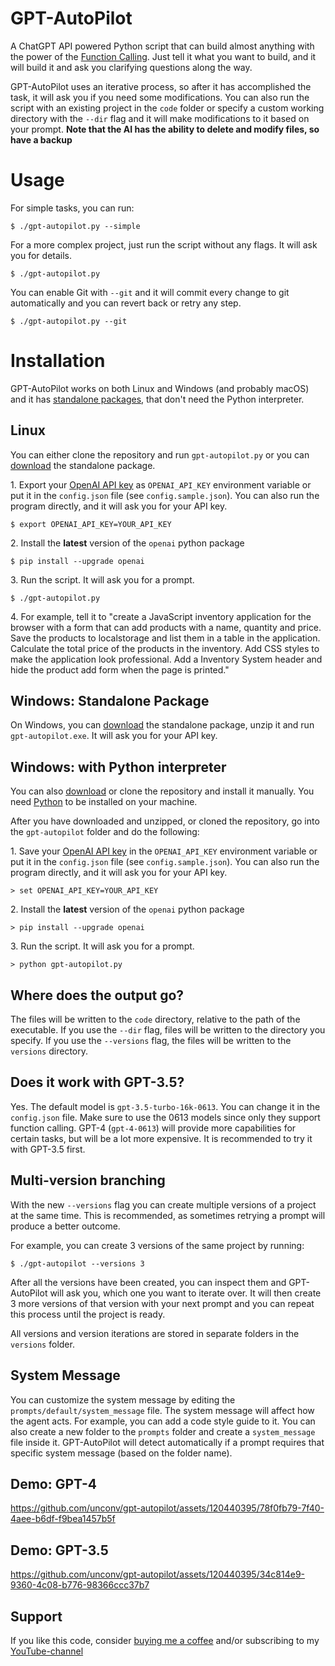 # GPT-AutoPilot

A ChatGPT API powered Python script that can build almost anything with the power of the [Function Calling](https://openai.com/blog/function-calling-and-other-api-updates). Just tell it what you want to build, and it will build it and ask you clarifying questions along the way.

GPT-AutoPilot uses an iterative process, so after it has accomplished the task, it will ask you if you need some modifications. You can also run the script with an existing project in the `code` folder or specify a custom working directory with the `--dir` flag and it will make modifications to it based on your prompt. **Note that the AI has the ability to delete and modify files, so have a backup**

# Usage

For simple tasks, you can run:

```console
$ ./gpt-autopilot.py --simple
```

For a more complex project, just run the script without any flags. It will ask you for details.

```
$ ./gpt-autopilot.py
```

You can enable Git with `--git` and it will commit every change to git automatically and you can revert back or retry any step.

```
$ ./gpt-autopilot.py --git
```

# Installation

GPT-AutoPilot works on both Linux and Windows (and probably macOS) and it has [standalone packages](https://github.com/unconv/gpt-autopilot/releases/tag/v0.3.0), that don't need the Python interpreter.

## Linux

You can either clone the repository and run `gpt-autopilot.py` or you can [download](https://github.com/unconv/gpt-autopilot/releases/download/v0.3.0/gpt-autopilot-linux-ubuntu-0.3.0.zip) the standalone package.

1\. Export your [OpenAI API key](https://platform.openai.com/account/api-keys) as `OPENAI_API_KEY` environment variable or put it in the `config.json` file (see `config.sample.json`). You can also run the program directly, and it will ask you for your API key.

```console
$ export OPENAI_API_KEY=YOUR_API_KEY
```

2\. Install the **latest** version of the `openai` python package
```console
$ pip install --upgrade openai
```

3\. Run the script. It will ask you for a prompt.

```console
$ ./gpt-autopilot.py
```

4\. For example, tell it to "create a JavaScript inventory application for the browser with a form that can add products with a name, quantity and price. Save the products to localstorage and list them in a table in the application. Calculate the total price of the products in the inventory. Add CSS styles to make the application look professional. Add a Inventory System header and hide the product add form when the page is printed."

## Windows: Standalone Package

On Windows, you can [download](https://github.com/unconv/gpt-autopilot/releases/download/v0.3.0/gpt-autopilot-windows-0.3.0.zip) the standalone package, unzip it and run `gpt-autopilot.exe`. It will ask you for your API key.

## Windows: with Python interpreter

You can also [download](https://github.com/unconv/gpt-autopilot/archive/refs/heads/master.zip) or clone the repository and install it manually. You need [Python](https://www.python.org/) to be installed on your machine.

After you have downloaded and unzipped, or cloned the repository, go into the `gpt-autopilot` folder and do the following:

1\. Save your [OpenAI API key](https://platform.openai.com/account/api-keys) in the `OPENAI_API_KEY` environment variable or put it in the `config.json` file (see `config.sample.json`). You can also run the program directly, and it will ask you for your API key.

```console
> set OPENAI_API_KEY=YOUR_API_KEY
```

2\. Install the **latest** version of the `openai` python package
```console
> pip install --upgrade openai
```

3\. Run the script. It will ask you for a prompt.

```console
> python gpt-autopilot.py
```

## Where does the output go?

The files will be written to the `code` directory, relative to the path of the executable. If you use the `--dir` flag, files will be written to the directory you specify. If you use the `--versions` flag, the files will be written to the `versions` directory.

## Does it work with GPT-3.5?

Yes. The default model is `gpt-3.5-turbo-16k-0613`. You can change it in the `config.json` file. Make sure to use the 0613 models since only they support function calling. GPT-4 (`gpt-4-0613`) will provide more capabilities for certain tasks, but will be a lot more expensive. It is recommended to try it with GPT-3.5 first.

## Multi-version branching

With the new `--versions` flag you can create multiple versions of a project at the same time. This is recommended, as sometimes retrying a prompt will produce a better outcome.

For example, you can create 3 versions of the same project by running:

```console
$ ./gpt-autopilot --versions 3
```

After all the versions have been created, you can inspect them and GPT-AutoPilot will ask you, which one you want to iterate over. It will then create 3 more versions of that version with your next prompt and you can repeat this process until the project is ready.

All versions and version iterations are stored in separate folders in the `versions` folder.

## System Message

You can customize the system message by editing the `prompts/default/system_message` file. The system message will affect how the agent acts. For example, you can add a code style guide to it. You can also create a new folder to the `prompts` folder and create a `system_message` file inside it. GPT-AutoPilot will detect automatically if a prompt requires that specific system message (based on the folder name).

## Demo: GPT-4

https://github.com/unconv/gpt-autopilot/assets/120440395/78f0fb79-7f40-4aee-b6df-f9bea1457b5f

## Demo: GPT-3.5

https://github.com/unconv/gpt-autopilot/assets/120440395/34c814e9-9360-4c08-b776-98366ccc37b7

## Support

If you like this code, consider [buying me a coffee](https://buymeacoffee.com/unconv) and/or subscribing to my [YouTube-channel](https://youtube.com/@unconv)
